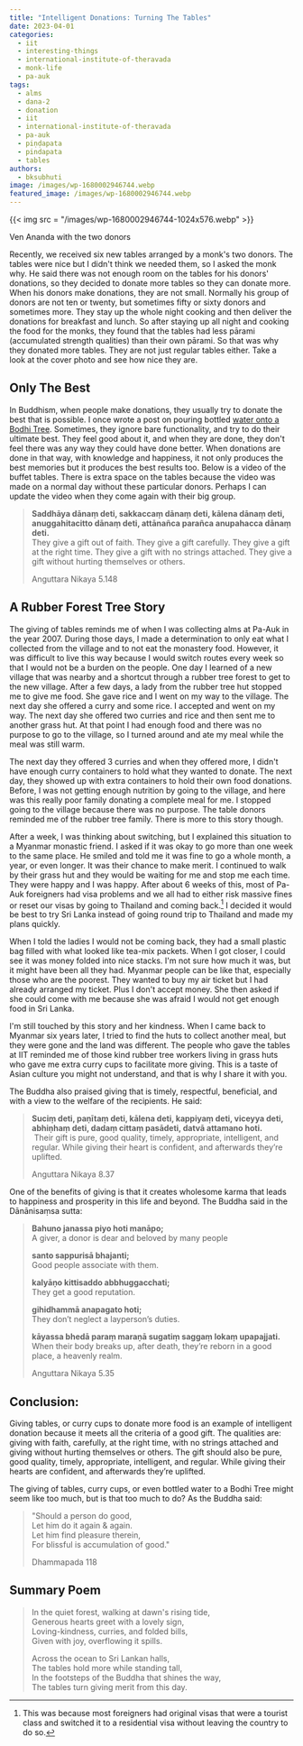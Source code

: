```yaml
---
title: "Intelligent Donations: Turning The Tables"
date: 2023-04-01
categories: 
  - iit
  - interesting-things
  - international-institute-of-theravada
  - monk-life
  - pa-auk
tags: 
  - alms
  - dana-2
  - donation
  - iit
  - international-institute-of-theravada
  - pa-auk
  - piṇḍapata
  - pindapata
  - tables
authors: 
  - bksubhuti
image: /images/wp-1680002946744.webp
featured_image: /images/wp-1680002946744.webp
---
```


{{< img src = "/images/wp-1680002946744-1024x576.webp" >}}

Ven Ananda with the two donors

Recently, we received six new tables arranged by a monk's two donors. The tables were nice but I didn't think we needed them, so I asked the monk why. He said there was not enough room on the tables for his donors' donations, so they decided to donate more tables so they can donate more. When his donors make donations, they are not small. Normally his group of donors are not ten or twenty, but sometimes fifty or sixty donors and sometimes more. They stay up the whole night cooking and then deliver the donations for breakfast and lunch. So after staying up all night and cooking the food for the monks, they found that the tables had less pārami (accumulated strength qualities) than their own pārami. So that was why they donated more tables. They are not just regular tables either. Take a look at the cover photo and see how nice they are.

## Only The Best

In Buddhism, when people make donations, they usually try to donate the best that is possible. I once wrote a post on pouring bottled [water onto a Bodhi Tree](https://americanmonk.org/only-the-best-for-buddha/). Sometimes, they ignore bare functionality, and try to do their ultimate best. They feel good about it, and when they are done, they don't feel there was any way they could have done better. When donations are done in that way, with knowledge and happiness, it not only produces the best memories but it produces the best results too. Below is a video of the buffet tables. There is extra space on the tables because the video was made on a normal day without these particular donors. Perhaps I can update the video when they come again with their big group.

> **Saddhāya dānaṃ deti, sakkaccaṃ dānaṃ deti, kālena dānaṃ deti, anuggahitacitto dānaṃ deti, attānañca parañca anupahacca dānaṃ deti.**  
> They give a gift out of faith. They give a gift carefully. They give a gift at the right time. They give a gift with no strings attached. They give a gift without hurting themselves or others.
> 
> Anguttara Nikaya 5.148

## A Rubber Forest Tree Story

The giving of tables reminds me of when I was collecting alms at Pa-Auk in the year 2007. During those days, I made a determination to only eat what I collected from the village and to not eat the monastery food. However, it was difficult to live this way because I would switch routes every week so that I would not be a burden on the people. One day I learned of a new village that was nearby and a shortcut through a rubber tree forest to get to the new village. After a few days, a lady from the rubber tree hut stopped me to give me food. She gave rice and I went on my way to the village. The next day she offered a curry and some rice. I accepted and went on my way. The next day she offered two curries and rice and then sent me to another grass hut. At that point I had enough food and there was no purpose to go to the village, so I turned around and ate my meal while the meal was still warm.

The next day they offered 3 curries and when they offered more, I didn't have enough curry containers to hold what they wanted to donate. The next day, they showed up with extra containers to hold their own food donations. Before, I was not getting enough nutrition by going to the village, and here was this really poor family donating a complete meal for me. I stopped going to the village because there was no purpose. The table donors reminded me of the rubber tree family. There is more to this story though.

After a week, I was thinking about switching, but I explained this situation to a Myanmar monastic friend. I asked if it was okay to go more than one week to the same place. He smiled and told me it was fine to go a whole month, a year, or even longer. It was their chance to make merit. I continued to walk by their grass hut and they would be waiting for me and stop me each time. They were happy and I was happy. After about 6 weeks of this, most of Pa-Auk foreigners had visa problems and we all had to either risk massive fines or reset our visas by going to Thailand and coming back.[^1] I decided it would be best to try Sri Lanka instead of going round trip to Thailand and made my plans quickly.

When I told the ladies I would not be coming back, they had a small plastic bag filled with what looked like tea-mix packets. When I got closer, I could see it was money folded into nice stacks. I'm not sure how much it was, but it might have been all they had. Myanmar people can be like that, especially those who are the poorest. They wanted to buy my air ticket but I had already arranged my ticket. Plus I don't accept money. She then asked if she could come with me because she was afraid I would not get enough food in Sri Lanka.

I'm still touched by this story and her kindness. When I came back to Myanmar six years later, I tried to find the huts to collect another meal, but they were gone and the land was different. The people who gave the tables at IIT reminded me of those kind rubber tree workers living in grass huts who gave me extra curry cups to facilitate more giving. This is a taste of Asian culture you might not understand, and that is why I share it with you.

The Buddha also praised giving that is timely, respectful, beneficial, and with a view to the welfare of the recipients. He said:

> **Suciṃ deti, paṇītaṃ deti, kālena deti, kappiyaṃ deti, viceyya deti, abhiṇhaṃ deti, dadaṃ cittaṃ pasādeti, datvā attamano hoti.**  
>  Their gift is pure, good quality, timely, appropriate, intelligent, and regular. While giving their heart is confident, and afterwards they’re uplifted.
> 
> Anguttara Nikaya 8.37

One of the benefits of giving is that it creates wholesome karma that leads to happiness and prosperity in this life and beyond. The Buddha said in the Dānānisaṃsa sutta:

> **Bahuno janassa piyo hoti manāpo;**  
> A giver, a donor is dear and beloved by many people
> 
> **santo sappurisā bhajanti;**  
> Good people associate with them.
> 
> **kalyāṇo kittisaddo abbhuggacchati;**  
> They get a good reputation.
> 
> **gihidhammā anapagato hoti;**  
> They don’t neglect a layperson’s duties.
> 
> **kāyassa bhedā paraṃ maraṇā sugatiṃ saggaṃ lokaṃ upapajjati.**  
> When their body breaks up, after death, they’re reborn in a good place, a heavenly realm.
> 
> Anguttara Nikaya 5.35

## Conclusion:

Giving tables, or curry cups to donate more food is an example of intelligent donation because it meets all the criteria of a good gift. The qualities are: giving with faith, carefully, at the right time, with no strings attached and giving without hurting themselves or others. The gift should also be pure, good quality, timely, appropriate, intelligent, and regular. While giving their hearts are confident, and afterwards they’re uplifted.

The giving of tables, curry cups, or even bottled water to a Bodhi Tree might seem like too much, but is that too much to do? As the Buddha said:

> "Should a person do good,  
> Let him do it again & again.  
> Let him find pleasure therein,  
> For blissful is accumulation of good."
> 
> Dhammapada 118

## Summary Poem

> In the quiet forest, walking at dawn's rising tide,  
> Generous hearts greet with a lovely sign,  
> Loving-kindness, curries, and folded bills,  
> Given with joy, overflowing it spills.
> 
> Across the ocean to Sri Lankan halls,  
> The tables hold more while standing tall,  
> In the footsteps of the Buddha that shines the way,  
> The tables turn giving merit from this day.

[^1]: This was because most foreigners had original visas that were a tourist class and switched it to a residential visa without leaving the country to do so.